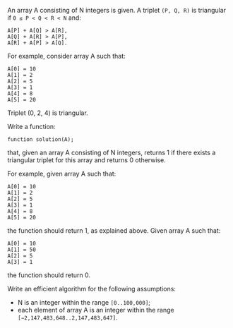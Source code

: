 An array A consisting of N integers is given. A triplet `(P, Q, R)` is triangular if `0 ≤ P < Q < R < N` and:

    A[P] + A[Q] > A[R],
    A[Q] + A[R] > A[P],
    A[R] + A[P] > A[Q].
For example, consider array A such that:

    A[0] = 10
    A[1] = 2
    A[2] = 5
    A[3] = 1
    A[4] = 8
    A[5] = 20
Triplet (0, 2, 4) is triangular.

Write a function:

`function solution(A);`

that, given an array A consisting of N integers, returns 1 if there exists a triangular triplet for this array and returns 0 otherwise.

For example, given array A such that:

    A[0] = 10
    A[1] = 2
    A[2] = 5
    A[3] = 1
    A[4] = 8
    A[5] = 20
the function should return 1, as explained above. Given array A such that:

    A[0] = 10
    A[1] = 50
    A[2] = 5
    A[3] = 1
the function should return 0.

Write an efficient algorithm for the following assumptions:
 - N is an integer within the range `[0..100,000]`;
 - each element of array A is an integer within the range `[−2,147,483,648..2,147,483,647]`.